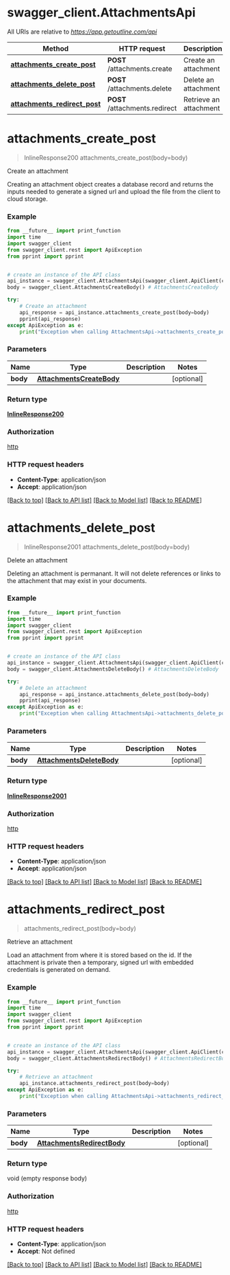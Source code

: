 # swagger_client.AttachmentsApi

All URIs are relative to *https://app.getoutline.com/api*

Method | HTTP request | Description
------------- | ------------- | -------------
[**attachments_create_post**](AttachmentsApi.md#attachments_create_post) | **POST** /attachments.create | Create an attachment
[**attachments_delete_post**](AttachmentsApi.md#attachments_delete_post) | **POST** /attachments.delete | Delete an attachment
[**attachments_redirect_post**](AttachmentsApi.md#attachments_redirect_post) | **POST** /attachments.redirect | Retrieve an attachment

# **attachments_create_post**
> InlineResponse200 attachments_create_post(body=body)

Create an attachment

Creating an attachment object creates a database record and returns the inputs needed to generate a signed url and upload the file from the client to cloud storage.

### Example
```python
from __future__ import print_function
import time
import swagger_client
from swagger_client.rest import ApiException
from pprint import pprint


# create an instance of the API class
api_instance = swagger_client.AttachmentsApi(swagger_client.ApiClient(configuration))
body = swagger_client.AttachmentsCreateBody() # AttachmentsCreateBody |  (optional)

try:
    # Create an attachment
    api_response = api_instance.attachments_create_post(body=body)
    pprint(api_response)
except ApiException as e:
    print("Exception when calling AttachmentsApi->attachments_create_post: %s\n" % e)
```

### Parameters

Name | Type | Description  | Notes
------------- | ------------- | ------------- | -------------
 **body** | [**AttachmentsCreateBody**](AttachmentsCreateBody.md)|  | [optional] 

### Return type

[**InlineResponse200**](InlineResponse200.md)

### Authorization

[http](../README.md#http)

### HTTP request headers

 - **Content-Type**: application/json
 - **Accept**: application/json

[[Back to top]](#) [[Back to API list]](../README.md#documentation-for-api-endpoints) [[Back to Model list]](../README.md#documentation-for-models) [[Back to README]](../README.md)

# **attachments_delete_post**
> InlineResponse2001 attachments_delete_post(body=body)

Delete an attachment

Deleting an attachment is permanant. It will not delete references or links to the attachment that may exist in your documents.

### Example
```python
from __future__ import print_function
import time
import swagger_client
from swagger_client.rest import ApiException
from pprint import pprint


# create an instance of the API class
api_instance = swagger_client.AttachmentsApi(swagger_client.ApiClient(configuration))
body = swagger_client.AttachmentsDeleteBody() # AttachmentsDeleteBody |  (optional)

try:
    # Delete an attachment
    api_response = api_instance.attachments_delete_post(body=body)
    pprint(api_response)
except ApiException as e:
    print("Exception when calling AttachmentsApi->attachments_delete_post: %s\n" % e)
```

### Parameters

Name | Type | Description  | Notes
------------- | ------------- | ------------- | -------------
 **body** | [**AttachmentsDeleteBody**](AttachmentsDeleteBody.md)|  | [optional] 

### Return type

[**InlineResponse2001**](InlineResponse2001.md)

### Authorization

[http](../README.md#http)

### HTTP request headers

 - **Content-Type**: application/json
 - **Accept**: application/json

[[Back to top]](#) [[Back to API list]](../README.md#documentation-for-api-endpoints) [[Back to Model list]](../README.md#documentation-for-models) [[Back to README]](../README.md)

# **attachments_redirect_post**
> attachments_redirect_post(body=body)

Retrieve an attachment

Load an attachment from where it is stored based on the id. If the attachment is private then a temporary, signed url with embedded credentials is generated on demand.

### Example
```python
from __future__ import print_function
import time
import swagger_client
from swagger_client.rest import ApiException
from pprint import pprint


# create an instance of the API class
api_instance = swagger_client.AttachmentsApi(swagger_client.ApiClient(configuration))
body = swagger_client.AttachmentsRedirectBody() # AttachmentsRedirectBody |  (optional)

try:
    # Retrieve an attachment
    api_instance.attachments_redirect_post(body=body)
except ApiException as e:
    print("Exception when calling AttachmentsApi->attachments_redirect_post: %s\n" % e)
```

### Parameters

Name | Type | Description  | Notes
------------- | ------------- | ------------- | -------------
 **body** | [**AttachmentsRedirectBody**](AttachmentsRedirectBody.md)|  | [optional] 

### Return type

void (empty response body)

### Authorization

[http](../README.md#http)

### HTTP request headers

 - **Content-Type**: application/json
 - **Accept**: Not defined

[[Back to top]](#) [[Back to API list]](../README.md#documentation-for-api-endpoints) [[Back to Model list]](../README.md#documentation-for-models) [[Back to README]](../README.md)

